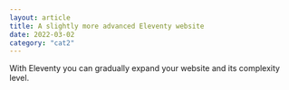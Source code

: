 ```yaml
---
layout: article
title: A slightly more advanced Eleventy website
date: 2022-03-02
category: "cat2"
---
```


With Eleventy you can gradually expand your website and its complexity level.